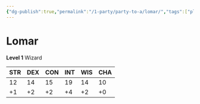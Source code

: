 ```yaml
---
{"dg-publish":true,"permalink":"/1-party/party-to-a/lomar/","tags":["player"]}
---
```



# Lomar

**Level 1** Wizard

| STR | DEX | CON | INT | WIS | CHA |
| --- | --- | --- | --- | --- | --- |
| 12  | 14  | 15  | 19  | 14  | 10  |
| +1  | +2  | +2  | +4  | +2  | +0  |